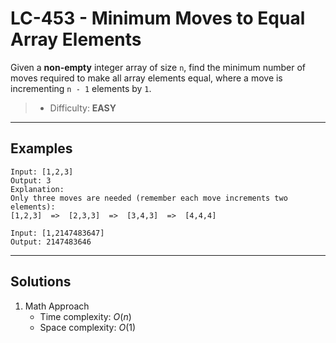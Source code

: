 # LC-453 - Minimum Moves to Equal Array Elements

Given a **non-empty** integer array of size `n`, find the minimum number of moves required to make all array elements equal, where a move is incrementing `n - 1` elements by `1`.

> * Difficulty: **EASY**

---
## Examples

```
Input: [1,2,3]
Output: 3
Explanation:
Only three moves are needed (remember each move increments two elements):
[1,2,3]  =>  [2,3,3]  =>  [3,4,3]  =>  [4,4,4]
```

```
Input: [1,2147483647]
Output: 2147483646
```

---
## Solutions

1. Math Approach
    * Time complexity: $O(n)$
    * Space complexity: $O(1)$